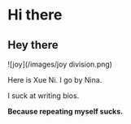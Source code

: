 # Hi there


## Hey there



![joy](/images/joy division.png)

Here is Xue Ni. I go by Nina.

I suck at writing bios.

**Because repeating myself sucks.**

